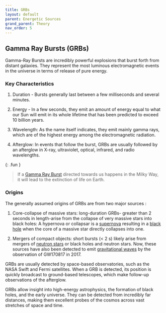 ```yaml
---
title: GRBs
layout: default
parent: Energetic Sources
grand_parent: Theory
nav_order: 5
---
```


## Gamma Ray Bursts (GRBs)

Gamma-Ray Bursts are incredibly powerful explosions that burst forth from distant galaxies. They represent the most luminous electromagnetic events in the universe in terms of release of pure energy.

### Key Characteristics

1. Duration - Bursts generally last between a few milliseconds and several minutes.

2. Energy - In a few seconds, they emit an amount of energy equal to what our Sun will emit in its whole lifetime that has been predicted to exceed 10 billion years.

3. Wavelength: As the name itself indicates, they emit mainly gamma rays, which are of the highest energy among the electromagnetic radiation.

4. Afterglow: In events that follow the burst, GRBs are usually followed by an afterglow in X-ray, ultraviolet, optical, infrared, and radio wavelengths.

{: .fun }

> If a [Gamma Ray Burst](#gamma-ray-bursts-grbs) directed towards us happens in the Milky Way, it will lead to the extinction of life on Earth.

### Origins

The generally assumed origins of GRBs are from two major sources :

1. Core-collapse of massive stars: long-duration GRBs- greater than 2 seconds in length-arise from the collapse of very massive stars into black holes: A hypernova or collapsar is a [supernova](./supernovae.html) resulting in a [black hole](../special%20stars/black%20holes.html) when the core of a massive star directly collapses into one.

2. Mergers of compact objects: short bursts (< 2 s) likely arise from mergers of [neutron stars](../special%20stars/neutron%20stars.html) or black holes and neutron stars. Now, these sources have also been detected to emit [gravitational waves](../cosmology/gravitational%20waves.html) by the observation of GW170817 in 2017.

GRBs are usually detected by space-based observatories, such as the NASA Swift and Fermi satellites. When a GRB is detected, its position is quickly broadcast to ground-based telescopes, which make follow-up observations of the afterglow.

GRBs allow insight into high-energy astrophysics, the formation of black holes, and the early universe. They can be detected from incredibly far distances, making them excellent probes of the cosmos across vast stretches of space and time.
